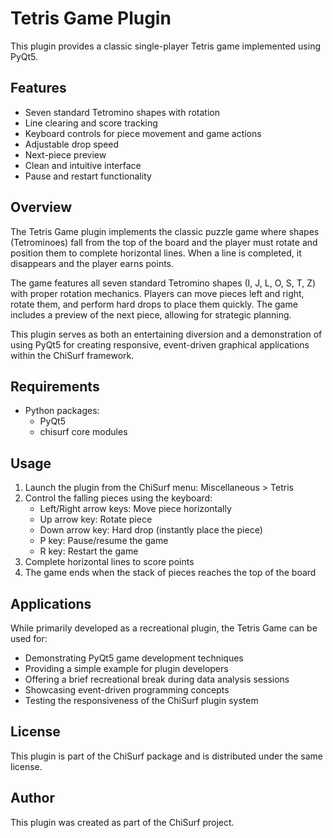 # Tetris Game Plugin

This plugin provides a classic single-player Tetris game implemented using PyQt5.

## Features

- Seven standard Tetromino shapes with rotation
- Line clearing and score tracking
- Keyboard controls for piece movement and game actions
- Adjustable drop speed
- Next-piece preview
- Clean and intuitive interface
- Pause and restart functionality

## Overview

The Tetris Game plugin implements the classic puzzle game where shapes (Tetrominoes) fall from the top of the 
board and the player must rotate and position them to complete horizontal lines. When a line is completed, 
it disappears and the player earns points.

The game features all seven standard Tetromino shapes (I, J, L, O, S, T, Z) with proper rotation mechanics. Players 
can move pieces left and right, rotate them, and perform hard drops to place them quickly. The game includes a 
preview of the next piece, allowing for strategic planning.

This plugin serves as both an entertaining diversion and a demonstration of using PyQt5 for creating responsive, 
event-driven graphical applications within the ChiSurf framework.

## Requirements

- Python packages:
  - PyQt5
  - chisurf core modules

## Usage

1. Launch the plugin from the ChiSurf menu: Miscellaneous > Tetris
2. Control the falling pieces using the keyboard:
   - Left/Right arrow keys: Move piece horizontally
   - Up arrow key: Rotate piece
   - Down arrow key: Hard drop (instantly place the piece)
   - P key: Pause/resume the game
   - R key: Restart the game
3. Complete horizontal lines to score points
4. The game ends when the stack of pieces reaches the top of the board

## Applications

While primarily developed as a recreational plugin, the Tetris Game can be used for:
- Demonstrating PyQt5 game development techniques
- Providing a simple example for plugin developers
- Offering a brief recreational break during data analysis sessions
- Showcasing event-driven programming concepts
- Testing the responsiveness of the ChiSurf plugin system

## License

This plugin is part of the ChiSurf package and is distributed under the same license.

## Author

This plugin was created as part of the ChiSurf project.